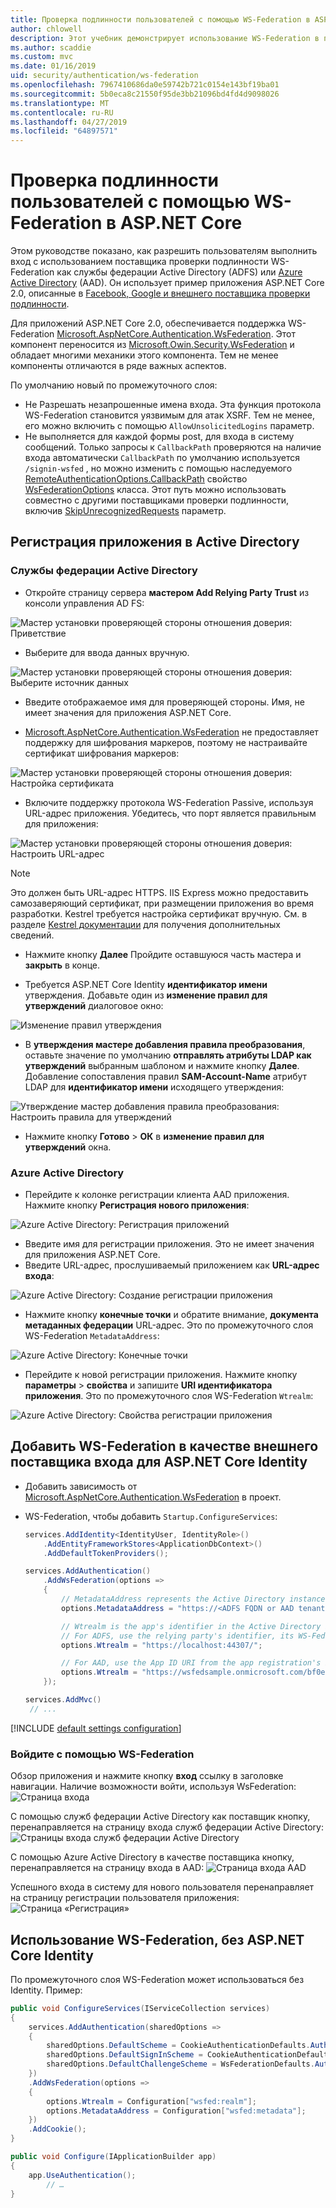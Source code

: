 ```yaml
---
title: Проверка подлинности пользователей с помощью WS-Federation в ASP.NET Core
author: chlowell
description: Этот учебник демонстрирует использование WS-Federation в приложении ASP.NET Core.
ms.author: scaddie
ms.custom: mvc
ms.date: 01/16/2019
uid: security/authentication/ws-federation
ms.openlocfilehash: 7967410686da0e59742b721c0154e143bf19ba01
ms.sourcegitcommit: 5b0eca8c21550f95de3bb21096bd4fd4d9098026
ms.translationtype: MT
ms.contentlocale: ru-RU
ms.lasthandoff: 04/27/2019
ms.locfileid: "64897571"
---
```

# <a name="authenticate-users-with-ws-federation-in-aspnet-core"></a>Проверка подлинности пользователей с помощью WS-Federation в ASP.NET Core

Этом руководстве показано, как разрешить пользователям выполнить вход с использованием поставщика проверки подлинности WS-Federation как службы федерации Active Directory (ADFS) или [Azure Active Directory](/azure/active-directory/) (AAD). Он использует пример приложения ASP.NET Core 2.0, описанные в [Facebook, Google и внешнего поставщика проверки подлинности](xref:security/authentication/social/index).

Для приложений ASP.NET Core 2.0, обеспечивается поддержка WS-Federation [Microsoft.AspNetCore.Authentication.WsFederation](https://www.nuget.org/packages/Microsoft.AspNetCore.Authentication.WsFederation). Этот компонент переносится из [Microsoft.Owin.Security.WsFederation](https://www.nuget.org/packages/Microsoft.Owin.Security.WsFederation) и обладает многими механики этого компонента. Тем не менее компоненты отличаются в ряде важных аспектов.

По умолчанию новый по промежуточного слоя:

* Не Разрешать незапрошенные имена входа. Эта функция протокола WS-Federation становится уязвимым для атак XSRF. Тем не менее, его можно включить с помощью `AllowUnsolicitedLogins` параметр.
* Не выполняется для каждой формы post, для входа в систему сообщений. Только запросы к `CallbackPath` проверяются на наличие входа автоматически `CallbackPath` по умолчанию используется `/signin-wsfed` , но можно изменить с помощью наследуемого [RemoteAuthenticationOptions.CallbackPath](/dotnet/api/microsoft.aspnetcore.authentication.remoteauthenticationoptions.callbackpath) свойство [ WsFederationOptions](/dotnet/api/microsoft.aspnetcore.authentication.wsfederation.wsfederationoptions) класса. Этот путь можно использовать совместно с другими поставщиками проверки подлинности, включив [SkipUnrecognizedRequests](/dotnet/api/microsoft.aspnetcore.authentication.wsfederation.wsfederationoptions.skipunrecognizedrequests) параметр.

## <a name="register-the-app-with-active-directory"></a>Регистрация приложения в Active Directory

### <a name="active-directory-federation-services"></a>Службы федерации Active Directory

* Откройте страницу сервера **мастером Add Relying Party Trust** из консоли управления AD FS:

![Мастер установки проверяющей стороны отношения доверия: Приветствие](ws-federation/_static/AdfsAddTrust.png)

* Выберите для ввода данных вручную.

![Мастер установки проверяющей стороны отношения доверия: Выберите источник данных](ws-federation/_static/AdfsSelectDataSource.png)

* Введите отображаемое имя для проверяющей стороны. Имя, не имеет значения для приложения ASP.NET Core.

* [Microsoft.AspNetCore.Authentication.WsFederation](https://www.nuget.org/packages/Microsoft.AspNetCore.Authentication.WsFederation) не предоставляет поддержку для шифрования маркеров, поэтому не настраивайте сертификат шифрования маркеров:

![Мастер установки проверяющей стороны отношения доверия: Настройка сертификата](ws-federation/_static/AdfsConfigureCert.png)

* Включите поддержку протокола WS-Federation Passive, используя URL-адрес приложения. Убедитесь, что порт является правильным для приложения:

![Мастер установки проверяющей стороны отношения доверия: Настроить URL-адрес](ws-federation/_static/AdfsConfigureUrl.png)

> [!NOTE]
> Это должен быть URL-адрес HTTPS. IIS Express можно предоставить самозаверяющий сертификат, при размещении приложения во время разработки. Kestrel требуется настройка сертификат вручную. См. в разделе [Kestrel документации](xref:fundamentals/servers/kestrel) для получения дополнительных сведений.

* Нажмите кнопку **Далее** Пройдите оставшуюся часть мастера и **закрыть** в конце.

* Требуется ASP.NET Core Identity **идентификатор имени** утверждения. Добавьте один из **изменение правил для утверждений** диалоговое окно:

![Изменение правил утверждения](ws-federation/_static/EditClaimRules.png)

* В **утверждения мастере добавления правила преобразования**, оставьте значение по умолчанию **отправлять атрибуты LDAP как утверждений** выбранным шаблоном и нажмите кнопку **Далее**. Добавление сопоставления правил **SAM-Account-Name** атрибут LDAP для **идентификатор имени** исходящего утверждения:

![Утверждение мастер добавления правила преобразования: Настроить правила для утверждений](ws-federation/_static/AddTransformClaimRule.png)

* Нажмите кнопку **Готово** > **ОК** в **изменение правил для утверждений** окна.

### <a name="azure-active-directory"></a>Azure Active Directory

* Перейдите к колонке регистрации клиента AAD приложения. Нажмите кнопку **Регистрация нового приложения**:

![Azure Active Directory: Регистрация приложений](ws-federation/_static/AadNewAppRegistration.png)

* Введите имя для регистрации приложения. Это не имеет значения для приложения ASP.NET Core.
* Введите URL-адрес, прослушиваемый приложением как **URL-адрес входа**:

![Azure Active Directory: Создание регистрации приложения](ws-federation/_static/AadCreateAppRegistration.png)

* Нажмите кнопку **конечные точки** и обратите внимание, **документа метаданных федерации** URL-адрес. Это по промежуточного слоя WS-Federation `MetadataAddress`:

![Azure Active Directory: Конечные точки](ws-federation/_static/AadFederationMetadataDocument.png)

* Перейдите к новой регистрации приложения. Нажмите кнопку **параметры** > **свойства** и запишите **URI идентификатора приложения**. Это по промежуточного слоя WS-Federation `Wtrealm`:

![Azure Active Directory: Свойства регистрации приложения](ws-federation/_static/AadAppIdUri.png)

## <a name="add-ws-federation-as-an-external-login-provider-for-aspnet-core-identity"></a>Добавить WS-Federation в качестве внешнего поставщика входа для ASP.NET Core Identity

* Добавить зависимость от [Microsoft.AspNetCore.Authentication.WsFederation](https://www.nuget.org/packages/Microsoft.AspNetCore.Authentication.WsFederation) в проект.
* WS-Federation, чтобы добавить `Startup.ConfigureServices`:

    ```csharp
    services.AddIdentity<IdentityUser, IdentityRole>()
        .AddEntityFrameworkStores<ApplicationDbContext>()
        .AddDefaultTokenProviders();

    services.AddAuthentication()
        .AddWsFederation(options =>
        {
            // MetadataAddress represents the Active Directory instance used to authenticate users.
            options.MetadataAddress = "https://<ADFS FQDN or AAD tenant>/FederationMetadata/2007-06/FederationMetadata.xml";

            // Wtrealm is the app's identifier in the Active Directory instance.
            // For ADFS, use the relying party's identifier, its WS-Federation Passive protocol URL:
            options.Wtrealm = "https://localhost:44307/";

            // For AAD, use the App ID URI from the app registration's Properties blade:
            options.Wtrealm = "https://wsfedsample.onmicrosoft.com/bf0e7e6d-056e-4e37-b9a6-2c36797b9f01";
        });

    services.AddMvc()
     // ...
    ```

[!INCLUDE [default settings configuration](social/includes/default-settings.md)]

### <a name="log-in-with-ws-federation"></a>Войдите с помощью WS-Federation

Обзор приложения и нажмите кнопку **вход** ссылку в заголовке навигации. Наличие возможности войти, используя WsFederation: ![Страница входа](ws-federation/_static/WsFederationButton.png)

С помощью служб федерации Active Directory как поставщик кнопку, перенаправляется на страницу входа служб федерации Active Directory: ![Страницы входа служб федерации Active Directory](ws-federation/_static/AdfsLoginPage.png)

С помощью Azure Active Directory в качестве поставщика кнопку, перенаправляется на страницу входа в AAD: ![Страница входа AAD](ws-federation/_static/AadSignIn.png)

Успешного входа в систему для нового пользователя перенаправляет на страницу регистрации пользователя приложения: ![Страница «Регистрация»](ws-federation/_static/Register.png)

## <a name="use-ws-federation-without-aspnet-core-identity"></a>Использование WS-Federation, без ASP.NET Core Identity

По промежуточного слоя WS-Federation может использоваться без Identity. Пример:

```csharp
public void ConfigureServices(IServiceCollection services)
{
    services.AddAuthentication(sharedOptions =>
    {
        sharedOptions.DefaultScheme = CookieAuthenticationDefaults.AuthenticationScheme;
        sharedOptions.DefaultSignInScheme = CookieAuthenticationDefaults.AuthenticationScheme;
        sharedOptions.DefaultChallengeScheme = WsFederationDefaults.AuthenticationScheme;
    })
    .AddWsFederation(options =>
    {
        options.Wtrealm = Configuration["wsfed:realm"];
        options.MetadataAddress = Configuration["wsfed:metadata"];
    })
    .AddCookie();
}

public void Configure(IApplicationBuilder app)
{
    app.UseAuthentication();
        // …
}
```
